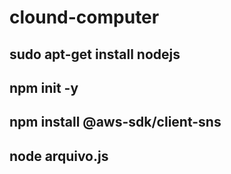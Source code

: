 # clound-computer

## sudo apt-get install nodejs
## npm init -y
## npm install @aws-sdk/client-sns
## node arquivo.js

